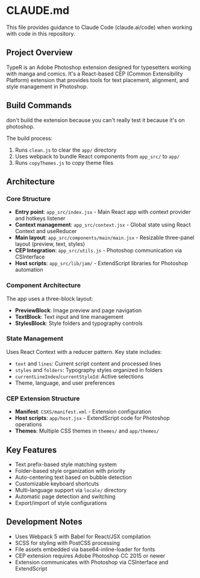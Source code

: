 # CLAUDE.md

This file provides guidance to Claude Code (claude.ai/code) when working with code in this repository.

## Project Overview

TypeR is an Adobe Photoshop extension designed for typesetters working with manga and comics. It's a React-based CEP (Common Extensibility Platform) extension that provides tools for text placement, alignment, and style management in Photoshop.

## Build Commands

don't build the extension because you can't really test it because it's on photoshop.

The build process:
1. Runs `clean.js` to clear the `app/` directory
2. Uses webpack to bundle React components from `app_src/` to `app/`
3. Runs `copyThemes.js` to copy theme files

## Architecture

### Core Structure
- **Entry point**: `app_src/index.jsx` - Main React app with context provider and hotkeys listener
- **Context management**: `app_src/context.jsx` - Global state using React Context and useReducer
- **Main layout**: `app_src/components/main/main.jsx` - Resizable three-panel layout (preview, text, styles)
- **CEP Integration**: `app_src/utils.js` - Photoshop communication via CSInterface
- **Host scripts**: `app_src/lib/jam/` - ExtendScript libraries for Photoshop automation

### Component Architecture
The app uses a three-block layout:
- **PreviewBlock**: Image preview and page navigation
- **TextBlock**: Text input and line management
- **StylesBlock**: Style folders and typography controls

### State Management
Uses React Context with a reducer pattern. Key state includes:
- `text` and `lines`: Current script content and processed lines
- `styles` and `folders`: Typography styles organized in folders
- `currentLineIndex`/`currentStyleId`: Active selections
- Theme, language, and user preferences

### CEP Extension Structure
- **Manifest**: `CSXS/manifest.xml` - Extension configuration
- **Host scripts**: `app/host.jsx` - ExtendScript code for Photoshop operations
- **Themes**: Multiple CSS themes in `themes/` and `app/themes/`

## Key Features
- Text prefix-based style matching system
- Folder-based style organization with priority
- Auto-centering text based on bubble detection
- Customizable keyboard shortcuts
- Multi-language support via `locale/` directory
- Automatic page detection and switching
- Export/import of style configurations

## Development Notes
- Uses Webpack 5 with Babel for React/JSX compilation
- SCSS for styling with PostCSS processing
- File assets embedded via base64-inline-loader for fonts
- CEP extension requires Adobe Photoshop CC 2015 or newer
- Extension communicates with Photoshop via CSInterface and ExtendScript
